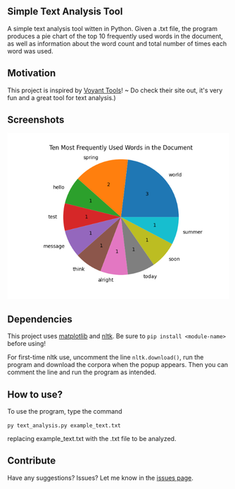 ## Simple Text Analysis Tool
A simple text analysis tool witten in Python. Given a .txt file, the program produces a pie chart of the top 10 frequently used words in the document, as well as information about the word count and total number of times each word was used. 

## Motivation

This project is inspired by [Voyant Tools](https://voyant-tools.org/)! ~ Do check their site out, it's very fun and a great tool for text analysis.)

## Screenshots

![Example Piechart](example_piechart.png "An example piechart")

## Dependencies 
This project uses [matplotlib](https://matplotlib.org/) and [nltk](https://www.nltk.org/). Be sure to `pip install <module-name>` before using!

For first-time nltk use, uncomment the line `nltk.download()`, run the program and download the corpora when the popup appears. Then you can comment the line and run the program as intended.


## How to use?
To use the program, type the command

  ```py text_analysis.py example_text.txt```
  
replacing example_text.txt with the .txt file to be analyzed.

## Contribute

Have any suggestions? Issues? Let me know in the [issues page](https://github.com/atreides1/Python-Text-Analysis-Tool/issues).
